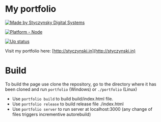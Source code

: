 # My portfolio

[![Made by Styczynsky Digital Systems][badge sts]][link isis97]

[![Platform - Node][badge support node]][link isis97]

[![Up status](https://img.shields.io/website-up-down-green-red/http/styczynski.in.svg?style=flat-square "styczynski.in status")][link isis97]


Visit my portfolio here: [http://styczynski.in](http://styczynski.in)

# Build

To build the page use clone the repository, go to the directory where it has been cloned and run `portfolio` (Windows) or `./portfolio` (Linux)

* Use `portfolio build` to build build/index.html file.
* Use `portfolio release` to build release file ./index.html
* Use `portfolio server` to run server at localhost:3000 (any change of files triggers incrementive autorebuild)


[badge sts]: https://img.shields.io/badge/-styczynsky_digital_systems-blue.svg?style=flat-square&logoWidth=20&logo=data%3Aimage%2Fpng%3Bbase64%2CiVBORw0KGgoAAAANSUhEUgAAABYAAAAXCAYAAAAP6L%2BeAAAABmJLR0QA%2FwD%2FAP%2BgvaeTAAAACXBIWXMAAA7DAAAOwwHHb6hkAAAAB3RJTUUH4AgSEh0nVTTLngAAAB1pVFh0Q29tbWVudAAAAAAAQ3JlYXRlZCB3aXRoIEdJTVBkLmUHAAAAm0lEQVQ4y2Pc%2Bkz2PwMNAAs2wVMzk4jSbJY%2BD6ccEwONACMsKIh1JSEgbXKeQdr4PO1cPPQMZiGkoC7bkCQD7%2Fx7znDn35AOClK9PEJSBbNYAJz999UGrOLocsM0KHB5EZ%2FXPxiVMDAwMDD8SP3DwJA6kFka5hJCQOBcDwMDAwPDm3%2FbGBj%2BbR8tNrFUTbiAB8tknHI7%2FuTilAMA9aAwA8miDpgAAAAASUVORK5CYII%3D


[badge support node]: https://img.shields.io/badge/platform-node-green.svg?style=flat-square&logoWidth=20&logo=data%3Aimage%2Fpng%3Bbase64%2CiVBORw0KGgoAAAANSUhEUgAAAC8AAAAyCAYAAADMb4LpAAAABmJLR0QA%2FwD%2FAP%2BgvaeTAAAACXBIWXMAAA7DAAAOwwHHb6hkAAAAB3RJTUUH4AgTDxIs6TxZnwAAATRJREFUaN7t2q0OwjAQB%2FC2FoPEgMMgMaAxPAcJCYo3ICEzvAGG8A4ERULIJAZDCDMLFkGCw3MoBITB%2BnHrFv59gO1319st6VUSkSjqUlwPDkJFQahYMyNdZz4JPO7cZW7xabPsMgjrsomva63yCEJFm9OEvGfetqZtd8EIv4iGdLhMndWuaRDaeK4OMmgdRaXUkCx47rZnsgs%2F8VmhTYJI7DbRZUm%2B4M%2BkreIRaWfeJ1pnF17weUP%2FCkKJAi%2FggQceeOCBBx544IEHHnjggQce%2BH%2FBc4xeXK1PtsSD1rycnn1LaKFPiVOdz59ve5rvmpmgu%2FWZaFf7qcpXazLCvQu635zRTMp1EJnNpFwGYdvdlK%2BXu2jLhZ6AZ3b3oNfcilq57fQnKDmurLwHwPXnlrhv42k9AGprq6tU7LX3AAAAAElFTkSuQmCC

[link isis97]: http://styczynski.in
